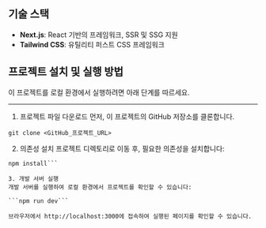 ## 기술 스택

- **Next.js**: React 기반의 프레임워크, SSR 및 SSG 지원
- **Tailwind CSS**: 유틸리티 퍼스트 CSS 프레임워크

## 프로젝트 설치 및 실행 방법

이 프로젝트를 로컬 환경에서 실행하려면 아래 단계를 따르세요.

---

1. 프로젝트 파일 다운로드
   먼저, 이 프로젝트의 GitHub 저장소를 클론합니다.

`git clone <GitHub_프로젝트_URL>`

2. 의존성 설치
   프로젝트 디렉토리로 이동 후, 필요한 의존성을 설치합니다:

````cd <프로젝트_폴더>
npm install```

3. 개발 서버 실행
개발 서버를 실행하여 로컬 환경에서 프로젝트를 확인할 수 있습니다:

```npm run dev```

브라우저에서 http://localhost:3000에 접속하여 실행된 페이지를 확인할 수 있습니다.
````
